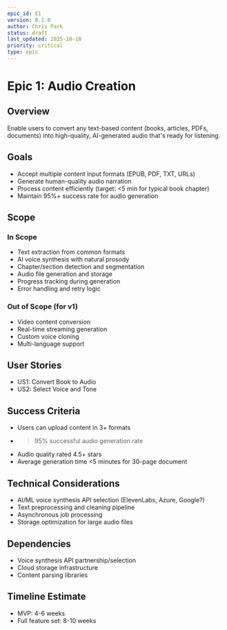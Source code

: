 ```yaml
---
epic_id: E1
version: 0.1.0
author: Chris Park
status: draft
last_updated: 2025-10-10
priority: critical
type: epic
---
```


# Epic 1: Audio Creation

## Overview
Enable users to convert any text-based content (books, articles, PDFs, documents) into high-quality, AI-generated audio that's ready for listening.

## Goals
- Accept multiple content input formats (EPUB, PDF, TXT, URLs)
- Generate human-quality audio narration
- Process content efficiently (target: <5 min for typical book chapter)
- Maintain 95%+ success rate for audio generation

## Scope

### In Scope
- Text extraction from common formats
- AI voice synthesis with natural prosody
- Chapter/section detection and segmentation
- Audio file generation and storage
- Progress tracking during generation
- Error handling and retry logic

### Out of Scope (for v1)
- Video content conversion
- Real-time streaming generation
- Custom voice cloning
- Multi-language support

## User Stories
- US1: Convert Book to Audio
- US2: Select Voice and Tone

## Success Criteria
- Users can upload content in 3+ formats
- >95% successful audio generation rate
- Audio quality rated 4.5+ stars
- Average generation time <5 minutes for 30-page document

## Technical Considerations
- AI/ML voice synthesis API selection (ElevenLabs, Azure, Google?)
- Text preprocessing and cleaning pipeline
- Asynchronous job processing
- Storage optimization for large audio files

## Dependencies
- Voice synthesis API partnership/selection
- Cloud storage infrastructure
- Content parsing libraries

## Timeline Estimate
- MVP: 4-6 weeks
- Full feature set: 8-10 weeks
